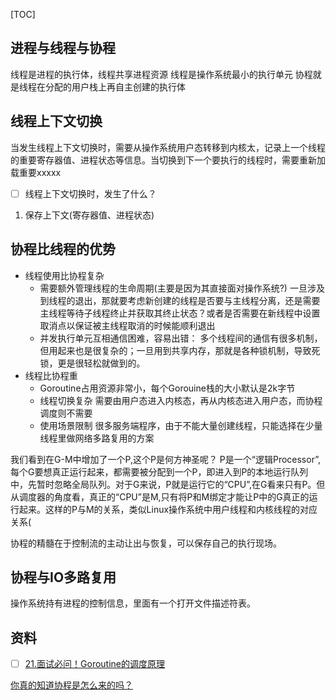 [TOC]

## 进程与线程与协程
线程是进程的执行体，线程共享进程资源
线程是操作系统最小的执行单元
协程就是线程在分配的用户栈上再自主创建的执行体 

## 线程上下文切换
当发生线程上下文切换时，需要从操作系统用户态转移到内核太，记录上一个线程的重要寄存器值、进程状态等信息。当切换到下一个要执行的线程时，需要重新加载重要xxxxx

- [ ] 线程上下文切换时，发生了什么？
1. 保存上下文(寄存器值、进程状态)

## 协程比线程的优势
*  线程使用比协程复杂
    * 需要额外管理线程的生命周期(主要是因为其直接面对操作系统?)
    一旦涉及到线程的退出，那就要考虑新创建的线程是否要与主线程分离，还是需要主线程等待子线程终止并获取其终止状态？或者是否需要在新线程中设置取消点以保证被主线程取消的时候能顺利退出
    * 并发执行单元互相通信困难，容易出错：
    多个线程间的通信有很多机制，但用起来也是很复杂的；一旦用到共享内存，那就是各种锁机制，导致死锁，更是很轻松就做到的。
* 线程比协程重
    * Goroutine占用资源非常小，每个Gorouine栈的大小默认是2k字节
    * 线程切换复杂
    需要由用户态进入内核态，再从内核态进入用户态，而协程调度则不需要
    * 使用场景限制
    很多服务端程序，由于不能大量创建线程，只能选择在少量线程里做网络多路复用的方案

我们看到在G-M中增加了一个P,这个P是何方神圣呢？ P是一个“逻辑Processor”,每个G要想真正运行起来，都需要被分配到一个P，即进入到P的本地运行队列中，先暂时忽略全局队列。对于G来说，P就是运行它的“CPU”,在G看来只有P。但从调度器的角度看，真正的“CPU”是M,只有将P和M绑定才能让P中的G真正的运行起来。这样的P与M的关系，类似Linux操作系统中用户线程和内核线程的对应关系(

协程的精髓在于控制流的主动让出与恢复，可以保存自己的执行现场。

## 协程与IO多路复用
操作系统持有进程的控制信息，里面有一个打开文件描述符表。


## 资料
- [ ] [21.面试必问！Goroutine的调度原理](https://juejin.cn/post/6920015953900077064)

[你真的知道协程是怎么来的吗？](https://zhuanlan.zhihu.com/p/364587655)